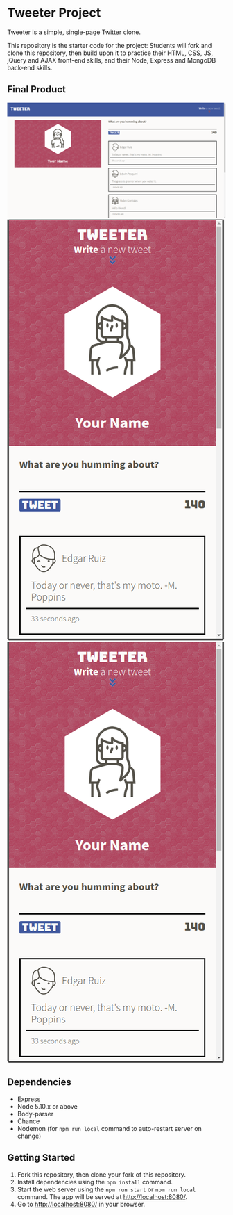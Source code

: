 # Tweeter Project

Tweeter is a simple, single-page Twitter clone.

This repository is the starter code for the project: Students will fork and clone this repository, then build upon it to practice their HTML, CSS, JS, jQuery and AJAX front-end skills, and their Node, Express and MongoDB back-end skills.

## Final Product
!["screenshot of the app page on a desktop-width screen"](https://github.com/jerrica-mj/tweeter/blob/master/docs/desktop-width-screenshot.png)
!["screenshot of the app page on an approximately tablet-width screen"](https://github.com/jerrica-mj/tweeter/blob/master/docs/mobile-width-screenshot.png)
!["screenshot of the app page on an approximately mobile-width screen"](https://github.com/jerrica-mj/tweeter/blob/master/docs/mobile-width-screenshot.png)

## Dependencies
- Express
- Node 5.10.x or above
- Body-parser
- Chance
- Nodemon (for `npm run local` command to auto-restart server on change)

## Getting Started
1. Fork this repository, then clone your fork of this repository.
2. Install dependencies using the `npm install` command.
3. Start the web server using the `npm run start` or `npm run local` command. The app will be served at <http://localhost:8080/>.
4. Go to <http://localhost:8080/> in your browser.
